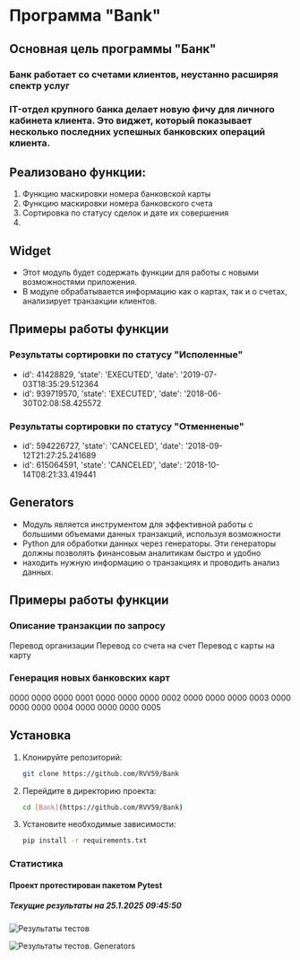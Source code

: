 # Программа "Bank"

## Основная цель программы "Банк"
### Банк работает со счетами клиентов, неустанно расширяя спектр услуг
### IT-отдел крупного банка делает новую фичу для личного кабинета клиента. Это виджет, который показывает несколько последних успешных банковских операций клиента. 

## Реализовано функции:
1. Функцию маскировки номера банковской карты 
2. Функцию маскировки номера банковского счета
3. Сортировка по статусу сделок и дате их совершения
4. 

## Widget
* Этот модуль будет содержать функции для работы с новыми возможностями приложения.
* В модуле обрабатывается информацию как о картах, так и о счетах, анализирует транзакции клиентов.

## Примеры работы функции
### Результаты сортировки по статусу "Исполенные"
+ id': 41428829, 'state': 'EXECUTED', 'date': '2019-07-03T18:35:29.512364
+ id': 939719570, 'state': 'EXECUTED', 'date': '2018-06-30T02:08:58.425572


### Результаты сортировки по статусу "Отменненые"
+ id': 594226727, 'state': 'CANCELED', 'date': '2018-09-12T21:27:25.241689
+ id': 615064591, 'state': 'CANCELED', 'date': '2018-10-14T08:21:33.419441

## Generators
* Модуль является инструментом для эффективной работы с большими объемами данных транзакций, используя возможности 
* Python для обработки данных через генераторы. Эти генераторы должны позволять финансовым аналитикам быстро и удобно
* находить нужную информацию о транзакциях и проводить анализ данных.


## Примеры работы функции
### Описание транзакции по запросу
Перевод организации
Перевод со счета на счет
Перевод с карты на карту

### Генерация новых банковских карт
0000 0000 0000 0001
0000 0000 0000 0002
0000 0000 0000 0003
0000 0000 0000 0004
0000 0000 0000 0005

## Установка

1. Клонируйте репозиторий:
   ```bash
   git clone https://github.com/RVV59/Bank
   ```
2. Перейдите в директорию проекта:
   ```bash
   cd [Bank](https://github.com/RVV59/Bank)
   ```
3. Установите необходимые зависимости:
   ```bash
   pip install -r requirements.txt
   ```
 
### Статистика

#### Проект протестирован пакетом Pytest

##### Текущие результаты на 25.1.2025 09:45:50

![Результаты тестов](https://disk.yandex.ru/i/i9B8q3ST5gs9BA)

![Результаты тестов. Generators](https://disk.yandex.ru/i/bejPsXHN2RAt_g)
